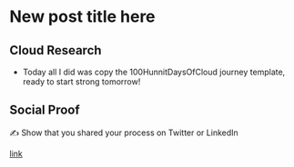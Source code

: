 <!-- This is a template you can use for quick progress days. It removes a lot of the steps we encourage you to share in the longer template 000-DAY-ARTICLE-LONG-TEMPLATE.MD-->

# New post title here

## Cloud Research

- Today all I did was copy the 100HunnitDaysOfCloud journey template, ready to start strong tomorrow!

## Social Proof

✍️ Show that you shared your process on Twitter or LinkedIn

[link](link)